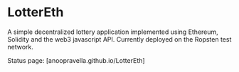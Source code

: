 # LotterEth
A simple decentralized lottery application implemented using Ethereum, Solidity and the web3 javascript API. Currently deployed on the Ropsten test network.

Status page: [anoopravella.github.io/LotterEth]
